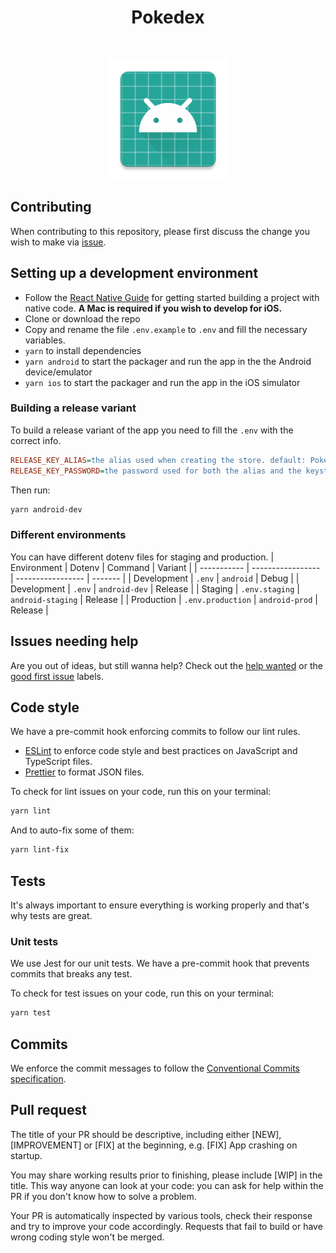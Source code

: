 <h1 align="center">Pokedex</h1><br>
<p align="center">
  <img alt="Pokedex" title="Pokedex" src="android/app/src/main/res/mipmap-xxxhdpi/ic_launcher.png" width="192">
</p>

## Contributing

When contributing to this repository, please first discuss the change you wish to make via [issue](https://github.com/DiogoAbu/pokedex/issues).

## Setting up a development environment

- Follow the [React Native Guide](https://reactnative.dev/docs/environment-setup) for getting started building a project with native code. **A Mac is required if you wish to develop for iOS.**
- Clone or download the repo
- Copy and rename the file `.env.example` to `.env` and fill the necessary variables.
- `yarn` to install dependencies
- `yarn android` to start the packager and run the app in the the Android device/emulator
- `yarn ios` to start the packager and run the app in the iOS simulator

### Building a release variant
To build a release variant of the app you need to fill the `.env` with the correct info.
```ini
RELEASE_KEY_ALIAS=the alias used when creating the store. default: Pokedex
RELEASE_KEY_PASSWORD=the password used for both the alias and the keystore
```
Then run:
```sh
yarn android-dev
```

### Different environments
You can have different dotenv files for staging and production.
| Environment | Dotenv            | Command           | Variant |
| ----------- | ----------------- | ----------------- | ------- |
| Development | `.env`            | `android`         | Debug   |
| Development | `.env`            | `android-dev`     | Release |
| Staging     | `.env.staging`    | `android-staging` | Release |
| Production  | `.env.production` | `android-prod`    | Release |

## Issues needing help

Are you out of ideas, but still wanna help? Check out the [help wanted](https://github.com/DiogoAbu/pokedex/issues?q=is%3Aissue+is%3Aopen+label%3A%22help+wanted%22) or the [good first issue](https://github.com/DiogoAbu/pokedex/issues?q=is%3Aissue+is%3Aopen+label%3A%22good+first+issue%22) labels.

## Code style

We have a pre-commit hook enforcing commits to follow our lint rules.

- [ESLint](https://eslint.org/) to enforce code style and best practices on JavaScript and TypeScript files.
- [Prettier](https://prettier.io/) to format JSON files.

To check for lint issues on your code, run this on your terminal:

```sh
yarn lint
```
And to auto-fix some of them:
```sh
yarn lint-fix
```

## Tests

It's always important to ensure everything is working properly and that's why tests are great.

### Unit tests

We use Jest for our unit tests. We have a pre-commit hook that prevents commits that breaks any test.

To check for test issues on your code, run this on your terminal:

```sh
yarn test
```

## Commits

We enforce the commit messages to follow the [Conventional Commits specification](https://www.conventionalcommits.org/en/v1.0.0/).

## Pull request

The title of your PR should be descriptive, including either [NEW], [IMPROVEMENT] or [FIX] at the beginning, e.g. [FIX] App crashing on startup.

You may share working results prior to finishing, please include [WIP] in the title. This way anyone can look at your code: you can ask for help within the PR if you don't know how to solve a problem.

Your PR is automatically inspected by various tools, check their response and try to improve your code accordingly. Requests that fail to build or have wrong coding style won't be merged.

